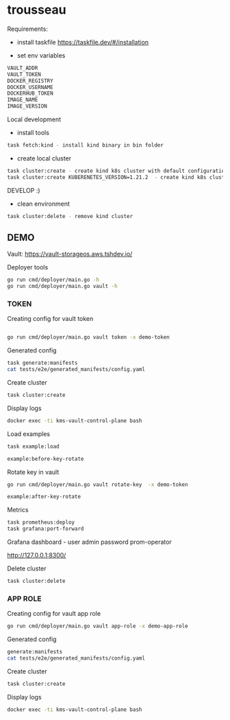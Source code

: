 # trousseau

Requirements:

* install taskfile https://taskfile.dev/#/installation

* set env variables

```bash
VAULT_ADDR
VAULT_TOKEN
DOCKER_REGISTRY
DOCKER_USERNAME
DOCKERHUB_TOKEN
IMAGE_NAME
IMAGE_VERSION
```

Local development

* install tools

```bash
task fetch:kind - install kind binary in bin folder
```

* create local cluster

```bash
task cluster:create - create kind k8s cluster with default configuration based on Taskfile.yml vars
task cluster:create KUBERENETES_VERSION=1.21.2  - create kind k8s cluster with specified k8s version
```

DEVELOP :)

* clean environment

```bash
task cluster:delete - remove kind cluster
```

## DEMO

Vault: https://vault-storageos.aws.tshdev.io/

Deployer tools

```bash
go run cmd/deployer/main.go -h
go run cmd/deployer/main.go vault -h
```

### TOKEN
Creating config for vault token

```bash

go run cmd/deployer/main.go vault token -x demo-token
```

Generated config

```bash
task generate:manifests
cat tests/e2e/generated_manifests/config.yaml
```

Create cluster

```bash
task cluster:create
```

Display logs

```bash
docker exec -ti kms-vault-control-plane bash
```

Load examples

```bash
task example:load

example:before-key-rotate
```

Rotate key in vault

```bash
go run cmd/deployer/main.go vault rotate-key  -x demo-token

example:after-key-rotate
```

Metrics
```bash
task prometheus:deploy
task grafana:port-forward
```

Grafana dashboard - user admin password prom-operator

http://127.0.0.1:8300/

Delete cluster

```bash
task cluster:delete
```

### APP ROLE
Creating config for vault app role

```bash
go run cmd/deployer/main.go vault app-role -x demo-app-role
```

Generated config

```bash
generate:manifests
cat tests/e2e/generated_manifests/config.yaml
```

Create cluster

```bash
task cluster:create
```

Display logs

```bash
docker exec -ti kms-vault-control-plane bash
```
